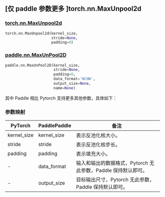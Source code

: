 ## [仅 paddle 参数更多 ]torch.nn.MaxUnpool2d
### [torch.nn.MaxUnpool2d](https://pytorch.org/docs/stable/generated/torch.nn.MaxUnpool2d.html?highlight=maxunpool2d#torch.nn.MaxUnpool2d)

```python
torch.nn.MaxUnpool2d(kernel_size,
                     stride=None,
                     padding=0)
```

### [paddle.nn.MaxUnPool2D](https://www.paddlepaddle.org.cn/documentation/docs/zh/api/paddle/nn/MaxUnPool2D_cn.html)

```python
paddle.nn.MaxUnPool2D(kernel_size,
                      stride=None,
                      padding=0,
                      data_format='NCHW',
                      output_size=None,
                      name=None)
```

其中 Paddle 相比 Pytorch 支持更多其他参数，具体如下：
### 参数映射
| PyTorch       | PaddlePaddle | 备注                                                   |
| ------------- | ------------ | ------------------------------------------------------ |
| kernel_size          | kernel_size            | 表示反池化核大小。                           |
| stride          | stride            | 表示反池化核步长。                           |
| padding          | padding            | 表示填充大小。                           |
| -             | data_format  | 输入和输出的数据格式，Pytorch 无此参数，Paddle 保持默认即可。  |
| -             | output_size  | 目标输出尺寸，Pytorch 无此参数，Paddle 保持默认即可。        |
